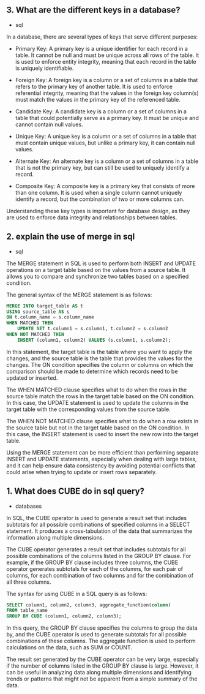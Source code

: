 ## 3. What are the different keys in a database?
- sql

In a database, there are several types of keys that serve different purposes:

- Primary Key: A primary key is a unique identifier for each record in a table. It cannot be null and must be unique across all rows of the table. It is used to enforce entity integrity, meaning that each record in the table is uniquely identifiable.

- Foreign Key: A foreign key is a column or a set of columns in a table that refers to the primary key of another table. It is used to enforce referential integrity, meaning that the values in the foreign key column(s) must match the values in the primary key of the referenced table.

- Candidate Key: A candidate key is a column or a set of columns in a table that could potentially serve as a primary key. It must be unique and cannot contain null values.

- Unique Key: A unique key is a column or a set of columns in a table that must contain unique values, but unlike a primary key, it can contain null values.

- Alternate Key: An alternate key is a column or a set of columns in a table that is not the primary key, but can still be used to uniquely identify a record.

- Composite Key: A composite key is a primary key that consists of more than one column. It is used when a single column cannot uniquely identify a record, but the combination of two or more columns can.

Understanding these key types is important for database design, as they are used to enforce data integrity and relationships between tables.

## 2. explain the use of merge in sql
- sql 

The MERGE statement in SQL is used to perform both INSERT and UPDATE operations on a target table based on the values from a source table. It allows you to compare and synchronize two tables based on a specified condition.

The general syntax of the MERGE statement is as follows:
    
```sql
MERGE INTO target_table AS t
USING source_table AS s
ON t.column_name = s.column_name
WHEN MATCHED THEN 
    UPDATE SET t.column1 = s.column1, t.column2 = s.column2
WHEN NOT MATCHED THEN
    INSERT (column1, column2) VALUES (s.column1, s.column2);
```
In this statement, the target table is the table where you want to apply the changes, and the source table is the table that provides the values for the changes. The ON condition specifies the column or columns on which the comparison should be made to determine which records need to be updated or inserted.

The WHEN MATCHED clause specifies what to do when the rows in the source table match the rows in the target table based on the ON condition. In this case, the UPDATE statement is used to update the columns in the target table with the corresponding values from the source table.

The WHEN NOT MATCHED clause specifies what to do when a row exists in the source table but not in the target table based on the ON condition. In this case, the INSERT statement is used to insert the new row into the target table.

Using the MERGE statement can be more efficient than performing separate INSERT and UPDATE statements, especially when dealing with large tables, and it can help ensure data consistency by avoiding potential conflicts that could arise when trying to update or insert rows separately.


## 1. What does CUBE do in sql query?
- databases

In SQL, the CUBE operator is used to generate a result set that includes subtotals for all possible combinations of specified columns in a SELECT statement. It produces a cross-tabulation of the data that summarizes the information along multiple dimensions.

The CUBE operator generates a result set that includes subtotals for all possible combinations of the columns listed in the GROUP BY clause. For example, if the GROUP BY clause includes three columns, the CUBE operator generates subtotals for each of the columns, for each pair of columns, for each combination of two columns and for the combination of all three columns.

The syntax for using CUBE in a SQL query is as follows:
  
```sql
SELECT column1, column2, column3, aggregate_function(column)
FROM table_name
GROUP BY CUBE (column1, column2, column3);
```
In this query, the GROUP BY clause specifies the columns to group the data by, and the CUBE operator is used to generate subtotals for all possible combinations of these columns. The aggregate function is used to perform calculations on the data, such as SUM or COUNT.

The result set generated by the CUBE operator can be very large, especially if the number of columns listed in the GROUP BY clause is large. However, it can be useful in analyzing data along multiple dimensions and identifying trends or patterns that might not be apparent from a simple summary of the data.

